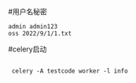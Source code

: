 #用户名秘密
```text
admin admin123
oss 2022/9/1/1.txt

```
#celery启动
```text

 celery -A testcode worker -l info 

```
